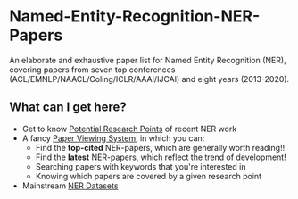 # Named-Entity-Recognition-NER-Papers
An elaborate and exhaustive paper list for Named Entity Recognition (NER),
covering papers from seven top conferences (ACL/EMNLP/NAACL/Coling/ICLR/AAAI/IJCAI)  and eight years (2013-2020).

## What can I get here?
* Get to know [Potential Research Points](https://github.com/pfliu-nlp/Named-Entity-Recognition-NER-Papers/blob/master/ner_research_point.md) of recent NER work
* A fancy [Paper Viewing System](http://pfliu.com/ner/ner.html), in which you can:
	* Find the **top-cited** NER-papers, which are generally worth reading!!
	* Find the **latest** NER-papers, which reflect the trend of development!
	* Searching papers with keywords that you're interested in
	* Knowing which papers are covered by a given research point
* Mainstream [NER Datasets](https://github.com/pfliu-nlp/Named-Entity-Recognition-NER-Papers/blob/master/ner_dataset.md)
